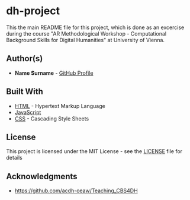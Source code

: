 # dh-project
This the main README file for this project, which is done as an excercise during the course "AR Methodological Workshop - Computational Background Skills for Digital Humanities" at University of Vienna.

## Author(s)
* **Name Surname** - [GitHub Profile](https://github.com/username)

## Built With
* [HTML](https://www.w3.org/html/) - Hypertext Markup Language
* [JavaScript](https://developer.mozilla.org/en-US/docs/Web/JavaScript)
* [CSS](https://www.w3.org/Style/CSS/) - Cascading Style Sheets

## License
This project is licensed under the MIT License - see the [LICENSE](LICENSE) file for details

## Acknowledgments
* https://github.com/acdh-oeaw/Teaching_CBS4DH
